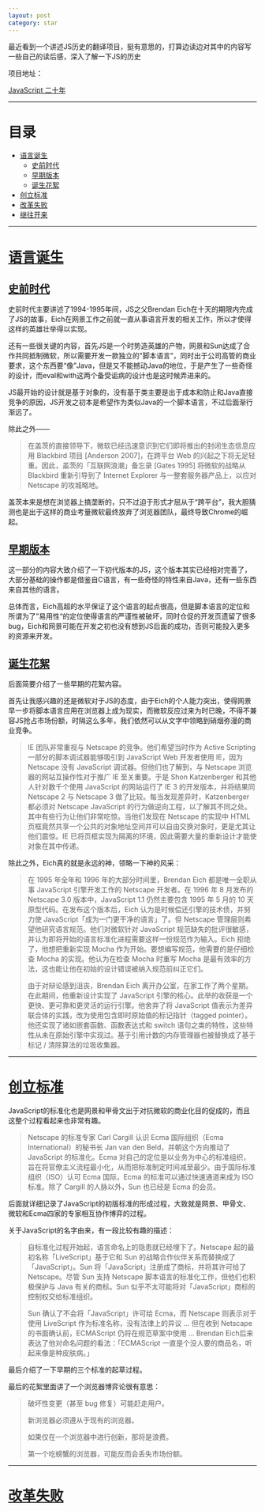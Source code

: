 ```yaml
---
layout: post
category: star
---
```


最近看到一个讲述JS历史的翻译项目，挺有意思的，打算边读边对其中的内容写一些自己的读后感，深入了解一下JS的历史

项目地址：

[JavaScript 二十年](https://github.com/doodlewind/jshistory-cn)

---

# 目录

- [语言诞生](#语言诞生)
	- [史前时代](#史前时代)
	- [早期版本](#早期版本)
	- [诞生花絮](#诞生花絮)
- [创立标准](#创立标准)
- [改革失败](#改革失败)
- [继往开来](#继往开来)

---

# [语言诞生](#语言诞生)

## [史前时代](#史前时代)

史前时代主要讲述了1994-1995年间，JS之父Brendan Eich在十天的期限内完成了JS的故事，Eich在网景工作之前就一直从事语言开发的相关工作，所以才使得这样的英雄壮举得以实现。

还有一些很关键的内容，首先JS是一个时势造英雄的产物，网景和Sun达成了合作共同抵制微软，所以需要开发一款独立的"脚本语言”，同时出于公司高管的商业要求，这个东西要“像”Java，但是又不能撼动Java的地位，于是产生了一些奇怪的设计，而eval和with这两个备受诟病的设计也是这时候弄进来的。

JS最开始的设计就是基于对象的，没有基于类主要是出于成本和防止和Java直接竞争的原因，JS开发之初本是希望作为类似Java的一个脚本语言，不过后面渐行渐远了。

除此之外——

>在盖茨的直接领导下，微软已经迅速意识到它们即将推出的封闭生态信息应用 Blackbird 项目 [Anderson 2007]，在跨平台 Web 的兴起之下将无足轻重。因此，盖茨的「互联网浪潮」备忘录 [Gates 1995] 将微软的战略从 Blackbird 重新引导到了 Internet Explorer 与一整套服务器产品上，以应对 Netscape 的攻城略地。

盖茨本来是想在浏览器上搞垄断的，只不过迫于形式才屈从于“跨平台”，我大胆猜测也是出于这样的商业考量微软最终放弃了浏览器团队，最终导致Chrome的崛起。

## [早期版本](#早期版本)

这一部分的内容大致介绍了一下初代版本的JS，这个版本其实已经相对完善了，大部分基础的操作都是借鉴自C语言，有一些奇怪的特性来自Java，还有一些东西来自其他的语言。

总体而言，Eich高超的水平保证了这个语言的起点很高，但是脚本语言的定位和所谓为了”易用性“的定位使得语言的严谨性被破坏，同时仓促的开发页遗留了很多bug，Eich和网景可能在开发之初也没有想到JS后面的成功，否则可能投入更多的资源来开发。

## [诞生花絮](#诞生花絮)

后面简要介绍了一些早期的花絮内容。

首先让我感兴趣的还是微软对于JS的态度，由于Eich的个人能力突出，使得网景早一步将脚本语言应用在浏览器上成为现实，而微软反应过来为时已晚，不得不兼容JS抢占市场份额，时隔这么多年，我们依然可以从文字中领略到硝烟弥漫的商业竞争。

>IE 团队非常重视与 Netscape 的竞争。他们希望当时作为 Active Scripting 一部分的脚本调试器能够吸引到 JavaScript Web 开发者使用 IE，因为 Netscape 没有 JavaScript 调试器。但他们也了解到，与 Netscape 浏览器的网站互操作性对于推广 IE 至关重要。于是 Shon Katzenberger 和其他人针对数千个使用 JavaScript 的网站运行了 IE 3 的开发版本，并将结果同 Netscape 2 与 Netscape 3 做了比较。每当发现差异时，Katzenberger 都必须对 Netscape JavaScript 的行为做逆向工程，以了解其不同之处。其中有些行为让他们非常吃惊。当他们发现在 Netscape 的实现中 HTML 页框竟然共享一个公共的对象地址空间并可以自由交换对象时，更是尤其让他们震惊。IE 已将页框实现为隔离的环境，因此需要大量的重新设计才能使对象在其中传递。

除此之外，Eich真的就是永远的神，领略一下神的风采：

>在 1995 年全年和 1996 年的大部分时间里，Brendan Eich 都是唯一全职从事 JavaScript 引擎开发工作的 Netscape 开发者。在 1996 年 8 月发布的 Netscape 3.0 版本中，JavaScript 1.1 仍然主要包含 1995 年 5 月的 10 天原型代码。在发布这个版本后，Eich 认为是时候偿还引擎的技术债，并努力使 JavaScript「成为一门更干净的语言」了。但 Netscape 管理层则希望他研究语言规范。他们对微软针对 JavaScript 规范缺失的批评很敏感，并认为即将开始的语言标准化进程需要这样一份规范作为输入。Eich 拒绝了，他想把重新实现 Mocha 作为开始。要想编写规范，他需要的是仔细检查 Mocha 的实现。他认为在检查 Mocha 时重写 Mocha 是最有效率的方法，这也能让他在初始的设计错误被纳入规范前纠正它们。
>
>由于对辩论感到沮丧，Brendan Eich 离开办公室，在家工作了两个星期。在此期间，他重新设计实现了 JavaScript 引擎的核心。此举的收获是一个更快、更可靠和更灵活的运行引擎。他舍弃了将 JavaScript 值表示为差异联合体的实践，改为使用包含即时原始值的标记指针（tagged pointer）。他还实现了诸如嵌套函数、函数表达式和 switch 语句之类的特性，这些特性从未在原始引擎中实现过。基于引用计数的内存管理器也被替换成了基于标记 / 清除算法的垃圾收集器。

---

# [创立标准](#创立标准)

JavaScript的标准化也是网景和甲骨文出于对抗微软的商业化目的促成的，而且这整个过程看起来也非常有趣。

>Netscape 的标准专家 Carl Cargill 认识 Ecma 国际组织（Ecma International）的秘书长 Jan van den Beld，并朝这个方向推动了 JavaScript 的标准化。Ecma 对自己的定位是以业务为中心的标准组织，旨在将官僚主义流程最小化，从而把标准制定时间减至最少。由于国际标准组织（ISO）认可 Ecma 国际，Ecma 的标准可以通过快速通道来成为 ISO 标准。除了 Cargill 的人脉以外，Sun 也已经是 Ecma 的会员。

后面就详细记录了JavaScript的初版标准的形成过程，大致就是网景、甲骨文、微软和Ecma四家的专家相互协作博弈的过程。

关于JavaScript的名字由来，有一段比较有趣的描述：
>自标准化过程开始起，语言命名上的隐患就已经埋下了。Netscape 起的最初名称「LiveScript」基于它和 Sun 的战略合作伙伴关系而替换成了「JavaScript」。Sun 将「JavaScript」注册成了商标，并将其许可给了 Netscape。尽管 Sun 支持 Netscape 脚本语言的标准化工作，但他们也积极保护与 Java 有关的商标。Sun 似乎不太可能将对「JavaScript」商标的控制权交给标准组织。
>
>Sun 确认了不会将「JavaScript」许可给 Ecma，而 Netscape 则表示对于使用 LiveScript 作为标准名称，没有法律上的异议 ... 但在收到 Netscape 的书面确认前，ECMAScript 仍将在规范草案中使用 ... Brendan Eich后来表达了他对命名问题的看法：「ECMAScript 一直是个没人要的商品名，听起来像是种皮肤病。」

最后介绍了一下早期的三个标准的起草过程。

最后的花絮里面讲了一个浏览器博弈论很有意思：

>破坏性变更（甚至 bug 修复）可能赶走用户。
>
>新浏览器必须遵从于现有的浏览器。
>
>如果仅在一个浏览器中进行创新，那将是浪费。
>
>第一个吃螃蟹的浏览器，可能反而会丢失市场份额。

---

# [改革失败](#改革失败)







